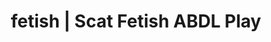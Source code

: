 ---
categories:
- POV Erotica
- Queer Kinks
- Fantasy Kink
- Shibari
- Virtual Sex
image: /assets/images/1747714215979.jpg
layout: post
schema:
  description: Premium adult content featuring ABDL Play, Scat Fetish. High-quality
    artwork with sensual themes.
  keywords:
  - ASMR Porn
  - ABDL Play
  - Vintage Boudoir
  - Shibari
  - Digital Dominance
  - Self-Pleasure
  - Scat Fetish
  name: 1747714215979 | ABDL Play Scat Fetish
  type: VisualArtwork
seo:
  description: Featured content with exclusive ABDL Play, Scat Fetish. HD images available.
  keywords: ABDL Play, Scat Fetish
  og_image: /assets/images/1747714215979.jpg
  schema_type: VisualArtwork
tags:
- '#fetish'
- ABDL Play
- Scat Fetish
title: fetish | Scat Fetish ABDL Play
---